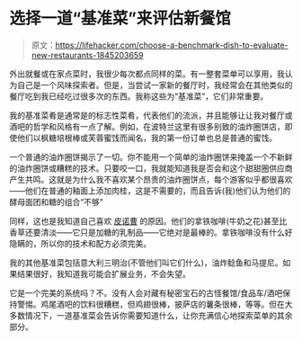 # 选择一道“基准菜”来评估新餐馆

> 原文：<https://lifehacker.com/choose-a-benchmark-dish-to-evaluate-new-restaurants-1845203659>

外出就餐或在家点菜时，我很少每次都点同样的菜。有一整套菜单可以享用，我认为自己是一个风味探索者。但是，当尝试一家新的餐厅时，我经常会在其他类似的餐厅吃到我已经吃过很多次的东西。我称这些为“基准菜”，它们非常重要。



我的基准菜肴是通常是的标志性菜肴，代表他们的流派，并且能够让让我对餐厅或酒吧的哲学和风格有一点了解。例如，在波特兰这里有很多别致的油炸圈饼店，即使他们以枫糖培根棒或芙蓉蜜饯而闻名，我的第一份订单也总是普通的蜜饯。

一个普通的油炸圈饼揭示了一切。你不能用一个简单的油炸圈饼来掩盖一个不新鲜的油炸圈饼或糟糕的技术。只要咬一口，我就能知道我是否会和这个甜甜圈供应商产生共鸣。这就是为什么我不喜欢某个昂贵的油炸圈饼点，每个游客似乎都很喜欢——他们在普通的釉面上添加肉桂，这是不需要的，而且告诉(我)他们认为他们的酵母面团和糖的组合“不够”

同样，这也是我知道自己喜欢 [皮诺曹](https://www.pinologelato.com/) 的原因。他们的拿铁咖啡(牛奶之花)甚至比香草还要清淡——它只是加糖的乳制品——它绝对是最棒的。拿铁咖啡没有什么好隐瞒的，所以你的技术和配方必须完美。

我的其他基准菜包括意大利三明治(不管他们叫它们什么)，油炸鲶鱼和马提尼。如果结果很好，我知道我可能会扩展业务，不会失望。

它是一个完美的系统吗？不。没有人会对藏有秘密宝石的古怪餐馆/食品车/酒吧保持警惕。鸡尾酒吧的饮料很糟糕，但鸡翅很棒，披萨店的薯条很棒，等等。但在大多数情况下，一道基准菜会告诉你需要知道什么，让你充满信心地探索菜单的其余部分。